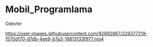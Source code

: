 # Mobil_Programlama
Odevler


https://user-images.githubusercontent.com/92892867/229377219-1570d170-d7db-4ee9-b7a3-18813133f977.mp4

